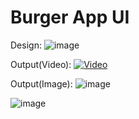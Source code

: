 # Burger App UI

Design:
![image](https://drive.google.com/uc?export=view&id=1pg2_2Qhk53TiIO0vKJJoluTwZAyiXcpt)

Output(Video):
[![Video](https://images.unsplash.com/photo-1551782450-a2132b4ba21d?ixid=MXwxMjA3fDB8MHxzZWFyY2h8N3x8YnVyZ2VyfGVufDB8fDB8&ixlib=rb-1.2.1&auto=format&fit=crop&w=500&q=60)](https://drive.google.com/file/d/14zM4m2FVe7zYoHVLWxtvpFMI1IYaqglL/view?usp=sharing)

Output(Image):
![image](https://drive.google.com/uc?export=view&id=1gsVrdx9sOS1j2tsYZUgOB7eEGdA2cZFk)

![image](https://drive.google.com/uc?export=view&id=1H2Fzm8cbFl82YU4fJrQUIsp_Ftsf1T2v)
